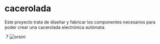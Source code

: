 # cacerolada
Este proyecto trata de diseñar y fabricar los componentes necesarios para poder crear una cacerolada electrónica autómata.


​
7
![orsini](https://user-images.githubusercontent.com/6823868/29380198-2f4f556e-82c5-11e7-9e20-f05cb71f9899.jpg)
